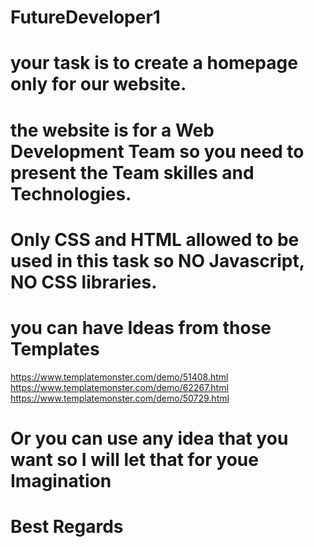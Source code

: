 # FutureDeveloper1
# your task is to create a homepage only for our website.
# the website is for a Web Development Team so you need to present the Team skilles and Technologies.
# Only CSS and HTML allowed to be used in this task so NO Javascript, NO CSS libraries.
# you can have Ideas from those Templates
https://www.templatemonster.com/demo/51408.html
https://www.templatemonster.com/demo/62267.html
https://www.templatemonster.com/demo/50729.html

# Or you can use any idea that you want so I will let that for youe Imagination
# Best Regards
